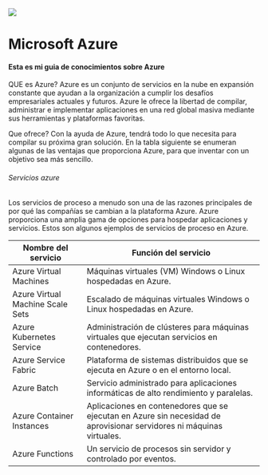 <img src="https://github.com/xmagallonx/Ejemplo/blob/main/imagen/azure.png?raw=true"/>
     
#              Microsoft Azure
#### Esta es mi guia de conocimientos sobre Azure

QUE es Azure?
Azure es un conjunto de servicios en la nube en expansión constante que ayudan a la organización a cumplir los desafíos empresariales actuales y futuros. Azure le ofrece la libertad de compilar, administrar e implementar aplicaciones en una red global masiva mediante sus herramientas y plataformas favoritas.


Que ofrece?
Con la ayuda de Azure, tendrá todo lo que necesita para compilar su próxima gran solución. En la tabla siguiente se enumeran algunas de las ventajas que proporciona Azure, para que inventar con un objetivo sea más sencillo.

###### Servicios azure
Los servicios de proceso a menudo son una de las razones principales de por qué las compañías se cambian a la plataforma Azure. Azure proporciona una amplia gama de opciones para hospedar aplicaciones y servicios. Estos son algunos ejemplos de servicios de proceso en Azure.

|Nombre del servicio|Función del servicio|
|-------------|-------------|
|Azure Virtual Machines|Máquinas virtuales (VM) Windows o Linux hospedadas en Azure.|
|Azure Virtual Machine Scale Sets|Escalado de máquinas virtuales Windows o Linux hospedadas en Azure.|
|Azure Kubernetes Service|Administración de clústeres para máquinas virtuales que ejecutan servicios en contenedores.|
|Azure Service Fabric|Plataforma de sistemas distribuidos que se ejecuta en Azure o en el entorno local.|
|Azure Batch|Servicio administrado para aplicaciones informáticas de alto rendimiento y paralelas.|
|Azure Container Instances|Aplicaciones en contenedores que se ejecutan en Azure sin necesidad de aprovisionar servidores ni máquinas virtuales.|
|Azure Functions|Un servicio de procesos sin servidor y controlado por eventos.|